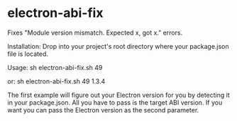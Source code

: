 # electron-abi-fix
Fixes "Module version mismatch. Expected x, got x." errors.

Installation: Drop into your project's root directory where your package.json file is located.

Usage: sh electron-abi-fix.sh 49

or: sh electron-abi-fix.sh 49 1.3.4
   
The first example will figure out your Electron version for you by detecting it in your package.json. All you have to pass is the target ABI version. If you want you can pass the Electron version as the second parameter.
